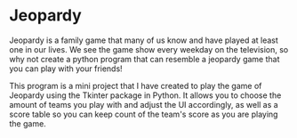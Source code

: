 # Jeopardy
Jeopardy is a family game that many of us know and have played at least one in our lives. We see the game show every weekday on the television, so why not create a python program that can resemble a jeopardy game that you can play with your friends!

This program is a mini project that I have created to play the game of Jeopardy using the Tkinter package in Python. It allows you to choose the amount of teams you play with and adjust the UI accordingly, as well as a score table so you can keep count of the team's score as you are playing the game. 
